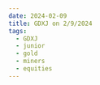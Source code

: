 ```yaml
---
date: 2024-02-09
title: GDXJ on 2/9/2024
tags: 
  - GDXJ
  - junior
  - gold
  - miners
  - equities
---
```

<div class="post">
<snapshot-grid 
    :reports="['2024/02/08/CTA/GDXJ', '2024/02/09/CTA/GDXJ', '2024/02/09/MTP/GDXJ']"
    chart="2024/02/09/Chart/GDXJ"
/>
<p>

</p>
<p>

</p>
</div>